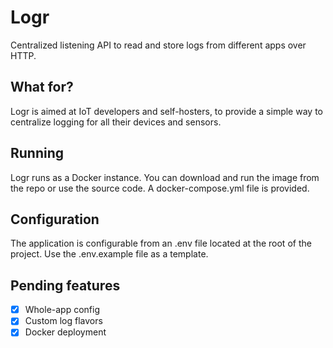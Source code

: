 # Logr
Centralized listening API to read and store logs from different apps over HTTP.

## What for?
Logr is aimed at IoT developers and self-hosters, to provide a simple way to centralize logging for all their devices and sensors.

## Running
Logr runs as a Docker instance. You can download and run the image from the repo or use the source code. A docker-compose.yml file is provided.

## Configuration
The application is configurable from an .env file located at the root of the project. Use the .env.example file as a template.

## Pending features
- [x] Whole-app config
- [x] Custom log flavors
- [x] Docker deployment
